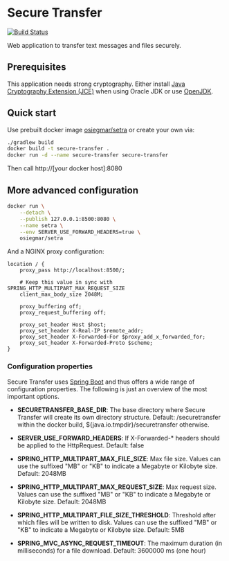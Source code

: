 # Secure Transfer

[![Build Status](https://api.travis-ci.org/osiegmar/setra.svg)](https://travis-ci.org/osiegmar/setra)

Web application to transfer text messages and files securely.


## Prerequisites

This application needs strong cryptography. Either install
[Java Cryptography Extension (JCE)](http://www.oracle.com/technetwork/java/javase/downloads/jce8-download-2133166.html)
when using Oracle JDK or use [OpenJDK](http://openjdk.java.net).


## Quick start

Use prebuilt docker image [osiegmar/setra](https://hub.docker.com/r/osiegmar/setra/) or create
your own via:


```sh
./gradlew build
docker build -t secure-transfer .
docker run -d --name secure-transfer secure-transfer
```

Then call http://[your docker host]:8080


## More advanced configuration

```sh
docker run \
    --detach \
    --publish 127.0.0.1:8500:8080 \
    --name setra \
    --env SERVER_USE_FORWARD_HEADERS=true \
    osiegmar/setra
```

And a NGINX proxy configuration:

```
location / {
    proxy_pass http://localhost:8500/;

    # Keep this value in sync with SPRING_HTTP_MULTIPART_MAX_REQUEST_SIZE
    client_max_body_size 2048M;

    proxy_buffering off;
    proxy_request_buffering off;

    proxy_set_header Host $host;
    proxy_set_header X-Real-IP $remote_addr;
    proxy_set_header X-Forwarded-For $proxy_add_x_forwarded_for;
    proxy_set_header X-Forwarded-Proto $scheme;
}
```

### Configuration properties

Secure Transfer uses [Spring Boot](https://projects.spring.io/spring-boot/) and thus offers a
wide range of configuration properties. The following is just an overview of the most important
options.


* **SECURETRANSFER_BASE_DIR**:
  The base directory where Secure Transfer will create its own directory structure.
  Default: /securetransfer within the docker build, ${java.io.tmpdir}/securetransfer otherwise.

* **SERVER_USE_FORWARD_HEADERS**:
  If X-Forwarded-* headers should be applied to the HttpRequest.
  Default: false

* **SPRING_HTTP_MULTIPART_MAX_FILE_SIZE**:
  Max file size. Values can use the suffixed "MB" or "KB" to indicate a Megabyte or Kilobyte size.
  Default: 2048MB

* **SPRING_HTTP_MULTIPART_MAX_REQUEST_SIZE**:
  Max request size. Values can use the suffixed "MB" or "KB" to indicate a Megabyte or Kilobyte
  size.
  Default: 2048MB

* **SPRING_HTTP_MULTIPART_FILE_SIZE_THRESHOLD**:
  Threshold after which files will be written to disk. Values can use the suffixed "MB" or "KB" to
  indicate a Megabyte or Kilobyte size.
  Default: 5MB

* **SPRING_MVC_ASYNC_REQUEST_TIMEOUT**:
  The maximum duration (in milliseconds) for a file download.
  Default: 3600000 ms (one hour)
